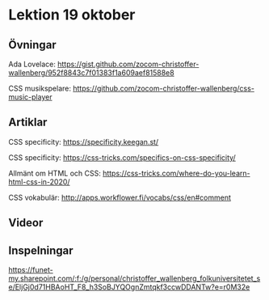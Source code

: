# Lektion 19 oktober

## Övningar

Ada Lovelace: https://gist.github.com/zocom-christoffer-wallenberg/952f8843c7f01383f1a609aef81588e8

CSS musikspelare: https://github.com/zocom-christoffer-wallenberg/css-music-player


## Artiklar

CSS specificity: https://specificity.keegan.st/

CSS specificity: https://css-tricks.com/specifics-on-css-specificity/

Allmänt om HTML och CSS: https://css-tricks.com/where-do-you-learn-html-css-in-2020/

CSS vokabulär: http://apps.workflower.fi/vocabs/css/en#comment

## Videor


## Inspelningar

https://funet-my.sharepoint.com/:f:/g/personal/christoffer_wallenberg_folkuniversitetet_se/EljGj0d71HBAoHT_F8_h3SoBJYQOgnZmtqkf3ccwDDANTw?e=r0M32e